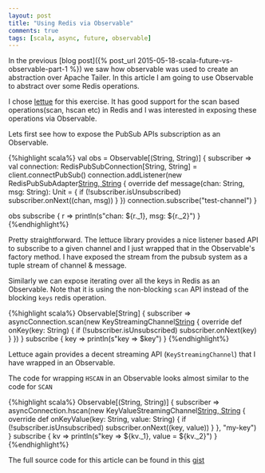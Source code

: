```yaml
---
layout: post
title: "Using Redis via Observable"
comments: true
tags: [scala, async, future, observable]
---
```


In the previous [blog post]({% post_url 2015-05-18-scala-future-vs-observable-part-1 %}) we saw how observable was used to create an abstraction over Apache Tailer. In this article I am going to use Observable to abstract over some Redis operations.

I chose [lettue](https://github.com/mp911de/lettuce) for this exercise. It has good support for the scan based operations(scan, hscan etc) in Redis and I was interested in exposing these operations via Observable.

Lets first see how to expose the PubSub APIs subscription as an Observable.

{%highlight scala%}
val obs = Observable[(String, String)] { subscriber =>
  val connection: RedisPubSubConnection[String, String] = client.connectPubSub()
  connection.addListener(new RedisPubSubAdapter[String, String]() {
    override def message(chan: String, msg: String): Unit = {
      if (!subscriber.isUnsubscribed)
        subscriber.onNext((chan, msg))
    }
  })
  connection.subscribe("test-channel")
}

obs subscribe { r => println(s"chan: ${r._1}, msg: ${r._2}") }
{%endhighlight%}

Pretty straightforward. The lettuce library provides a nice listener based API to subscribe to a given channel and I just wrapped that in the Observable's factory method. I have exposed the stream from the pubsub system as a tuple stream of channel & message.

Similarly we can expose iterating over all the keys in Redis as an Observable. Note that it is using the non-blocking `scan` API instead of the blocking `keys` redis operation.

{%highlight scala%}
Observable[String] { subscriber =>
  asyncConnection.scan(new KeyStreamingChannel[String]() {
    override def onKey(key: String) {
      if (!subscriber.isUnsubscribed)
        subscriber.onNext(key)
    }
  })
} subscribe { key => println(s"key => $key") }
{%endhighlight%}

Lettuce again provides a decent streaming API (`KeyStreamingChannel`) that I have wrapped in an Observable.

The code for wrapping `HSCAN` in an Observable looks almost similar to the code for `SCAN`

{%highlight scala%}
Observable[(String, String)] { subscriber =>
  asyncConnection.hscan(new KeyValueStreamingChannel[String, String]() {
    override def onKeyValue(key: String, value: String) {
      if (!subscriber.isUnsubscribed)
        subscriber.onNext((key, value))
    }
  }, "my-key")
} subscribe { kv => println(s"key => ${kv._1}, value = ${kv._2}") }
{%endhighlight%}

The full source code for this article can be found in this [gist](https://gist.github.com/parth-patil/8d105d82b745a6f69cb1)
